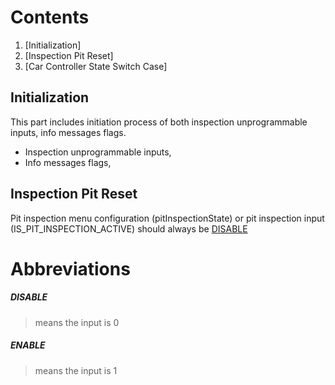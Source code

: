 # Contents

 1. [Initialization]
 2. [Inspection Pit Reset]
 3. [Car Controller State Switch Case]
 
## Initialization
This part includes initiation process of both inspection unprogrammable inputs, info messages flags.
- Inspection unprogrammable inputs,
- Info messages flags,

## Inspection Pit Reset
Pit inspection menu configuration (pitInspectionState) or pit inspection input (IS_PIT_INSPECTION_ACTIVE) should always be [DISABLE](#disable)


# Abbreviations

 ##### **DISABLE** 
 > means the input is 0
 ##### **ENABLE**
 > means the input is 1
